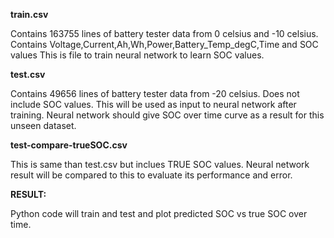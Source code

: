 **train.csv**

Contains 163755 lines of battery tester data from 0 celsius and -10
celsius. Contains Voltage,Current,Ah,Wh,Power,Battery_Temp_degC,Time and SOC values
This is file to train neural network to learn SOC values.

**test.csv**

Contains 49656 lines of battery tester data from -20 celsius.
Does not include SOC values.
This will be used as input to neural network after training.
Neural network should give SOC over time curve as a result for this unseen dataset.

**test-compare-trueSOC.csv**

This is same than test.csv but inclues TRUE SOC values.
Neural network result will be compared to this to evaluate its performance and error.

**RESULT:**

Python code will train and test and plot predicted SOC vs true SOC over time.
